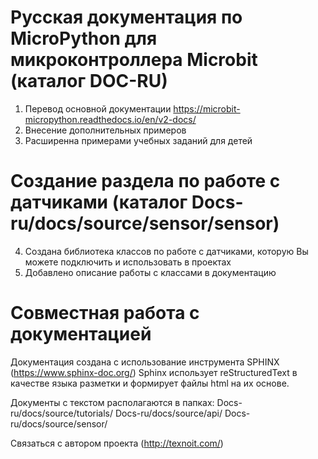 # Русская документация по MicroPython для микроконтроллера Microbit (каталог DOC-RU)

1) Перевод основной документации https://microbit-micropython.readthedocs.io/en/v2-docs/ 
2) Внесение дополнительных примеров
3) Расширенна примерами учебных заданий для детей

# Создание раздела по работе с датчиками (каталог Docs-ru/docs/source/sensor/sensor)

4) Создана библиотека классов по работе с датчиками, которую Вы можете подключить и использовать в проектах
5) Добавлено описание работы с классами в документацию


# Совместная работа с документацией
Документация создана с использование инструмента SPHINX (https://www.sphinx-doc.org/)
Sphinx использует reStructuredText в качестве языка разметки и формирует файлы html на их основе.

Документы с текстом располагаются в папках: 
Docs-ru/docs/source/tutorials/
Docs-ru/docs/source/api/
Docs-ru/docs/source/sensor/


Связаться с автором проекта (http://texnoit.com/)